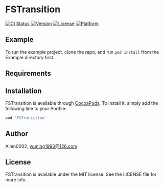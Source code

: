 # FSTransition

[![CI Status](https://img.shields.io/travis/Allen0002/FSTransition.svg?style=flat)](https://travis-ci.org/Allen0002/FSTransition)
[![Version](https://img.shields.io/cocoapods/v/FSTransition.svg?style=flat)](https://cocoapods.org/pods/FSTransition)
[![License](https://img.shields.io/cocoapods/l/FSTransition.svg?style=flat)](https://cocoapods.org/pods/FSTransition)
[![Platform](https://img.shields.io/cocoapods/p/FSTransition.svg?style=flat)](https://cocoapods.org/pods/FSTransition)

## Example

To run the example project, clone the repo, and run `pod install` from the Example directory first.

## Requirements

## Installation

FSTransition is available through [CocoaPods](https://cocoapods.org). To install
it, simply add the following line to your Podfile:

```ruby
pod 'FSTransition'
```

## Author

Allen0002, wuning1990@126.com

## License

FSTransition is available under the MIT license. See the LICENSE file for more info.
